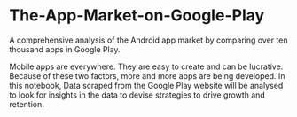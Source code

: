 # The-App-Market-on-Google-Play
A comprehensive analysis of the Android app market by comparing over ten thousand apps in Google Play.

Mobile apps are everywhere. They are easy to create and can be 
lucrative. Because of these two factors, more and more apps are being 
developed. In this notebook, Data scraped from the Google Play website 
will be analysed to look for insights in the data to 
devise strategies to drive growth and retention.
